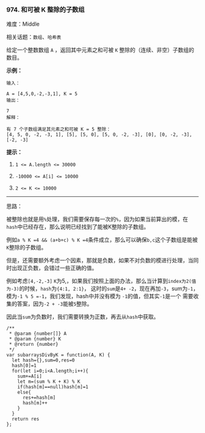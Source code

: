 ### 974. 和可被 K 整除的子数组

难度：Middle

相关话题：`数组`、`哈希表`

给定一个整数数组  `A` ，返回其中元素之和可被  `K` 整除的（连续、非空）子数组的数目。







**示例：** 





```
输入：

A = [4,5,0,-2,-3,1], K = 5
输出：

7
解释：

有 7 个子数组满足其元素之和可被 K = 5 整除：
[4, 5, 0, -2, -3, 1], [5], [5, 0], [5, 0, -2, -3], [0], [0, -2, -3], [-2, -3]

```






**提示：** 




1.  `1 <= A.length <= 30000` 

2.  `-10000 <= A[i] <= 10000` 

3.  `2 <= K <= 10000` 






-----

思路：

被整除也就是用`%`处理，我们需要保存每一次的`%`，因为如果当前算出的模，在`hash`中已经存在，那么说明已经找到了能被K整除的子数组。

例如`a % K =4 && (a+b+c) % K =4`条件成立，那么可以确保`b,c`这个子数组是能被`K`整除的子数组。

但是，还需要额外考虑一个因素，那就是负数，如果不对负数的模进行处理，当同时出现正负数，会错过一些正确的值。

例如考虑`[4,-2,-3]` `K`为5,，如果我们按照上面的办法，那么当计算到`index为2(值为-3)`的时候，`hash`为`{4:1, 2:1}`，
这时的`sum`是`4+ -2`，现在再加`-3`，sum为`-1`，模为`-1 % 5 =-1`，我们发现，hash中并没有模为 `-1`的值，但其实`-1`是一个
需要收集的答案，因为`-2 + -3`能被`5`整除。

因此当`sum`为负数时，我们需要转换为正数，再去从`hash`中获取。


```
/**
 * @param {number[]} A
 * @param {number} K
 * @return {number}
 */
var subarraysDivByK = function(A, K) {
  let hash={},sum=0,res=0
  hash[0]=1
  for(let i=0;i<A.length;i++){
    sum+=A[i]
    let m=(sum % K + K) % K
    if(hash[m]==null)hash[m]=1
    else{
      res+=hash[m]
      hash[m]++   
    }
  }
  return res
};



```

